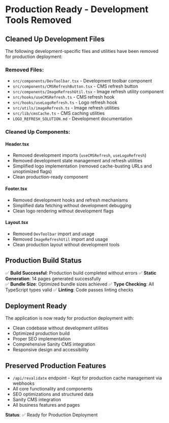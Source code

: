 # Production Ready - Development Tools Removed

## Cleaned Up Development Files

The following development-specific files and utilities have been removed for production deployment:

### Removed Files:
- `src/components/DevToolbar.tsx` - Development toolbar component
- `src/components/CMSRefreshButton.tsx` - CMS refresh button
- `src/components/ImageRefreshUtil.tsx` - Image refresh utility component
- `src/hooks/useCMSRefresh.ts` - CMS refresh hook
- `src/hooks/useLogoRefresh.ts` - Logo refresh hook  
- `src/utils/imageRefresh.ts` - Image refresh utilities
- `src/lib/cmsCache.ts` - CMS caching utilities
- `LOGO_REFRESH_SOLUTION.md` - Development documentation

### Cleaned Up Components:

#### Header.tsx
- Removed development imports (`useCMSRefresh`, `useLogoRefresh`)
- Removed development state management and refresh utilities
- Simplified logo implementation (removed cache-busting URLs and unoptimized flags)
- Clean production-ready component

#### Footer.tsx  
- Removed development hooks and refresh mechanisms
- Simplified data fetching without development debugging
- Clean logo rendering without development flags

#### Layout.tsx
- Removed `DevToolbar` import and usage
- Removed `ImageRefreshUtil` import and usage
- Clean production layout without development tools

## Production Build Status

✅ **Build Successful**: Production build completed without errors
✅ **Static Generation**: 14 pages generated successfully  
✅ **Bundle Size**: Optimized bundle sizes achieved
✅ **Type Checking**: All TypeScript types valid
✅ **Linting**: Code passes linting checks

## Deployment Ready

The application is now ready for production deployment with:
- Clean codebase without development utilities
- Optimized production build
- Proper SEO implementation
- Comprehensive Sanity CMS integration
- Responsive design and accessibility

## Preserved Production Features

- `/api/revalidate` endpoint - Kept for production cache management via webhooks
- All core functionality and components
- SEO optimizations and structured data
- Sanity CMS integration
- All business features and pages

**Status**: ✅ Ready for Production Deployment